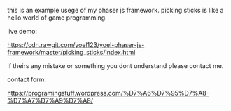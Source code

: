 this is an example usege of my phaser js framework.
picking sticks is like a hello world of game programming.

live demo:

https://cdn.rawgit.com/yoel123/yoel-phaser-js-framework/master/picking_sticks/index.html


if theirs any mistake or something you dont understand please contact me.

contact form:

https://programingstuff.wordpress.com/%D7%A6%D7%95%D7%A8-%D7%A7%D7%A9%D7%A8/
